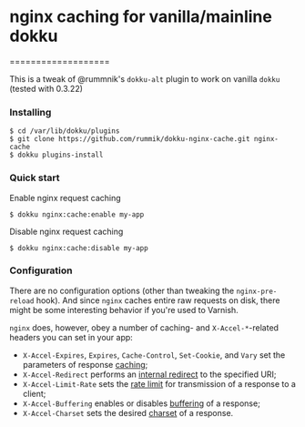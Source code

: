 # nginx caching for vanilla/mainline dokku
===================

This is a tweak of @rummnik's `dokku-alt` plugin to work on vanilla `dokku` (tested with 0.3.22)

### Installing
```
$ cd /var/lib/dokku/plugins
$ git clone https://github.com/rummik/dokku-nginx-cache.git nginx-cache
$ dokku plugins-install
```

### Quick start

Enable nginx request caching
```
$ dokku nginx:cache:enable my-app
```

Disable nginx request caching
```
$ dokku nginx:cache:disable my-app
```

### Configuration

There are no configuration options (other than tweaking the `nginx-pre-reload` hook). And since `nginx` caches entire raw requests on disk, there might be some interesting behavior if you're used to Varnish.

`nginx` does, however, obey a number of caching- and `X-Accel-*`-related headers you can set in your app:

- `X-Accel-Expires`, `Expires`, `Cache-Control`, `Set-Cookie`, and `Vary` set
  the parameters of response [caching][];
- `X-Accel-Redirect` performs an [internal redirect][] to the specified URI;
- `X-Accel-Limit-Rate` sets the [rate limit][] for transmission of a response
  to a client;
- `X-Accel-Buffering` enables or disables [buffering][] of a response;
- `X-Accel-Charset` sets the desired [charset][] of a response.

[Nginx docs]: http://nginx.org/en/docs/http/ngx_http_proxy_module.html#proxy_ignore_headers
[caching]: http://nginx.org/en/docs/http/ngx_http_proxy_module.html#proxy_cache_valid
[internal redirect]: http://nginx.org/en/docs/http/ngx_http_core_module.html#internal
[rate limit]: http://nginx.org/en/docs/http/ngx_http_core_module.html#limit_rate
[buffering]: http://nginx.org/en/docs/http/ngx_http_proxy_module.html#proxy_buffering
[charset]: http://nginx.org/en/docs/http/ngx_http_charset_module.html#charset
